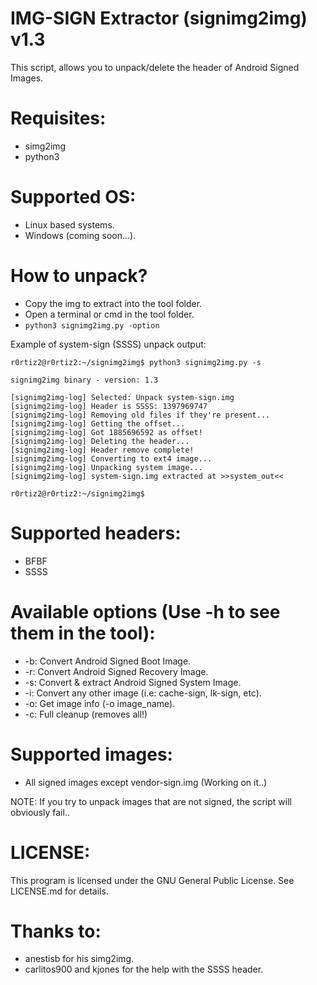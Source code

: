 IMG-SIGN Extractor (signimg2img) v1.3
=====================================
This script, allows you to unpack/delete the header of Android Signed Images.

Requisites:
=====================================
* simg2img
* python3

Supported OS:
=====================================
* Linux based systems.
* Windows (coming soon...).

How to unpack?
=====================================
* Copy the img to extract into the tool folder.
* Open a terminal or cmd in the tool folder.
* ```python3 signimg2img.py -option```

Example of system-sign (SSSS) unpack output:
```
r0rtiz2@r0rtiz2:~/signimg2img$ python3 signimg2img.py -s

signimg2img binary - version: 1.3

[signimg2img-log] Selected: Unpack system-sign.img
[signimg2img-log] Header is SSSS: 1397969747
[signimg2img-log] Removing old files if they're present...
[signimg2img-log] Getting the offset...
[signimg2img-log] Got 1885696592 as offset!
[signimg2img-log] Deleting the header...
[signimg2img-log] Header remove complete!
[signimg2img-log] Converting to ext4 image...
[signimg2img-log] Unpacking system image...
[signimg2img-log] system-sign.img extracted at >>system_out<<

r0rtiz2@r0rtiz2:~/signimg2img$ 
```

Supported headers:
=====================================
* BFBF
* SSSS

Available options (Use -h to see them in the tool):
=====================================
* -b: Convert Android Signed Boot Image.
* -r: Convert Android Signed Recovery Image.
* -s: Convert & extract Android Signed System Image.
* -i: Convert any other image (i.e: cache-sign, lk-sign, etc).
* -o: Get image info (-o image_name).
* -c: Full cleanup (removes all!)

Supported images:
=====================================
* All signed images except vendor-sign.img (Working on it..)

NOTE: If you try to unpack images that are not signed, the script will obviously fail..

LICENSE:
=====================================
This program is licensed under the GNU General Public License. See LICENSE.md for details.

Thanks to:
=====================================
* anestisb for his simg2img.
* carlitos900 and kjones for the help with the SSSS header.
